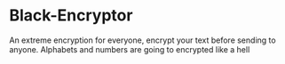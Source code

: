# Black-Encryptor
An extreme encryption for everyone, encrypt your text before sending to anyone. Alphabets and numbers are going to encrypted like a hell
